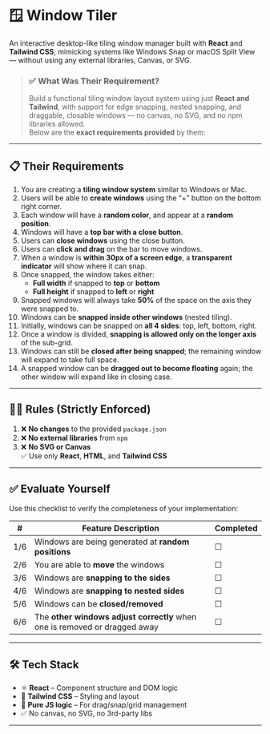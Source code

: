 # 🪟 Window Tiler

An interactive desktop-like tiling window manager built with **React** and **Tailwind CSS**, mimicking systems like Windows Snap or macOS Split View — without using any external libraries, Canvas, or SVG.

> ### ✅ What Was Their Requirement?
> Build a functional tiling window layout system using just **React and Tailwind**, with support for edge snapping, nested snapping, and draggable, closable windows — no canvas, no SVG, and no npm libraries allowed.  
> Below are the **exact requirements provided** by them:

---

## 📋 Their Requirements

1. You are creating a **tiling window system** similar to Windows or Mac.
2. Users will be able to **create windows** using the “+” button on the bottom right corner.
3. Each window will have a **random color**, and appear at a **random position**.
4. Windows will have a **top bar with a close button**.
5. Users can **close windows** using the close button.
6. Users can **click and drag** on the bar to move windows.
7. When a window is **within 30px of a screen edge**, a **transparent indicator** will show where it can snap.
8. Once snapped, the window takes either:
   - **Full width** if snapped to **top** or **bottom**
   - **Full height** if snapped to **left** or **right**
9. Snapped windows will always take **50%** of the space on the axis they were snapped to.
10. Windows can be **snapped inside other windows** (nested tiling).
11. Initially, windows can be snapped on **all 4 sides**: top, left, bottom, right.
12. Once a window is divided, **snapping is allowed only on the longer axis** of the sub-grid.
13. Windows can still be **closed after being snapped**; the remaining window will expand to take full space.
14. A snapped window can be **dragged out to become floating** again; the other window will expand like in closing case.

---

## 🧑‍⚖️ Rules (Strictly Enforced)

1. ❌ **No changes** to the provided `package.json`
2. ❌ **No external libraries** from `npm`
3. ❌ **No SVG or Canvas**  
   ✅ Use only **React**, **HTML**, and **Tailwind CSS**

---

## ✅ Evaluate Yourself

Use this checklist to verify the completeness of your implementation:

| #   | Feature Description                                                                 | Completed |
|-----|--------------------------------------------------------------------------------------|-----------|
| 1/6 | Windows are being generated at **random positions**                                 | ☐         |
| 2/6 | You are able to **move** the windows                                                 | ☐         |
| 3/6 | Windows are **snapping to the sides**                                                | ☐         |
| 4/6 | Windows are **snapping to nested sides**                                             | ☐         |
| 5/6 | Windows can be **closed/removed**                                                    | ☐         |
| 6/6 | The **other windows adjust correctly** when one is removed or dragged away          | ☐         |

---

## 🛠 Tech Stack

- ⚛️ **React** – Component structure and DOM logic
- 💨 **Tailwind CSS** – Styling and layout
- 🧠 **Pure JS logic** – For drag/snap/grid management
- ✅ No canvas, no SVG, no 3rd-party libs

---
